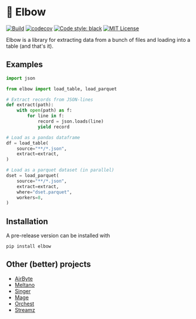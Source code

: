 # 💪 Elbow
[![Build](https://github.com/cmi-dair/elbow/actions/workflows/ci.yaml/badge.svg?branch=main)](https://github.com/cmi-dair/elbow/actions/workflows/ci.yaml?query=branch%3Amain)
[![codecov](https://codecov.io/gh/clane9/elbow/branch/main/graph/badge.svg?token=22HWWFWPW5)](https://codecov.io/gh/clane9/elbow)
[![Code style: black](https://img.shields.io/badge/code%20style-black-000000.svg)](https://github.com/psf/black)
[![MIT License](https://img.shields.io/badge/license-MIT-blue.svg)](LICENSE)

Elbow is a library for extracting data from a bunch of files and loading into a table (and that's it).

## Examples

```python
import json

from elbow import load_table, load_parquet

# Extract records from JSON-lines
def extract(path):
    with open(path) as f:
        for line in f:
            record = json.loads(line)
            yield record

# Load as a pandas dataframe
df = load_table(
    source="**/*.json",
    extract=extract,
)

# Load as a parquet dataset (in parallel)
dset = load_parquet(
    source="**/*.json",
    extract=extract,
    where="dset.parquet",
    workers=8,
)
```

## Installation

A pre-release version can be installed with

```
pip install elbow
```

## Other (better) projects

- [AirByte](https://github.com/airbytehq/airbyte)
- [Meltano](https://github.com/meltano/meltano)
- [Singer](https://github.com/singer-io/getting-started)
- [Mage](https://github.com/mage-ai/mage-ai)
- [Orchest](https://github.com/orchest/orchest)
- [Streamz](https://github.com/python-streamz/streamz)
